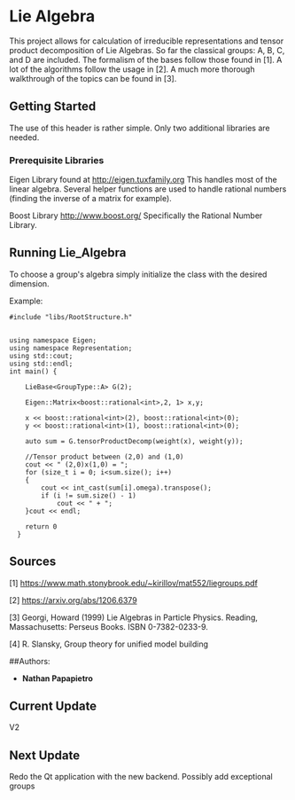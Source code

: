 # Lie Algebra
This project allows for calculation of irreducible representations and tensor product decomposition of Lie Algebras.  So far the classical groups: A, B, C, and D are included. The formalism of the bases follow those found in [1]. A lot of the algorithms follow the usage in [2]. A much more thorough walkthrough of the topics can be found in [3].

## Getting Started

The use of this header is rather simple. Only two additional libraries are needed.

### Prerequisite Libraries
Eigen Library found at http://eigen.tuxfamily.org  This handles most of the linear algebra. Several helper functions are used to handle rational numbers (finding the inverse of a matrix for example).

Boost Library http://www.boost.org/ Specifically the Rational Number Library.

## Running Lie_Algebra
To choose a group's algebra simply initialize the class with the desired dimension.

Example:
```
#include "libs/RootStructure.h"


using namespace Eigen;
using namespace Representation;
using std::cout;
using std::endl;
int main() {
	
	LieBase<GroupType::A> G(2);
	
	Eigen::Matrix<boost::rational<int>,2, 1> x,y;

	x << boost::rational<int>(2), boost::rational<int>(0);
	y << boost::rational<int>(1), boost::rational<int>(0);

	auto sum = G.tensorProductDecomp(weight(x), weight(y));

	//Tensor product between (2,0) and (1,0)
	cout << " (2,0)x(1,0) = ";
	for (size_t i = 0; i<sum.size(); i++)
	{
		cout << int_cast(sum[i].omega).transpose();
		if (i != sum.size() - 1)
			cout << " + ";
	}cout << endl;
	
	return 0
  }
```

## Sources
[1] https://www.math.stonybrook.edu/~kirillov/mat552/liegroups.pdf

[2] https://arxiv.org/abs/1206.6379

[3] Georgi, Howard (1999) Lie Algebras in Particle Physics. Reading, Massachusetts: Perseus Books. ISBN 0-7382-0233-9.

[4] R. Slansky, Group theory for unified model building

##Authors:

* **Nathan Papapietro** 

## Current Update

V2 

## Next Update
Redo the Qt application with the new backend. Possibly add exceptional groups
